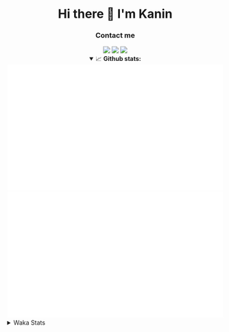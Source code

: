 <div align="center">
 <h1>Hi there 👋 I'm Kanin</h1>
 <h3>Contact me</h3>
 <a href="mailto:im@kanin.dev"><img src="https://img.shields.io/badge/gmail-%23D14836.svg?&style=for-the-badge&logo=gmail&logoColor=white"/></a>
 <a href="https://twitter.com/KaninDev"><img src="https://img.shields.io/badge/twitter-%231DA1F2.svg?&style=for-the-badge&logo=twitter&logoColor=white"/></a>
 <a href="https://www.linkedin.com/in/KaninDev"><img src="https://img.shields.io/badge/linkedin-%230077B5.svg?&style=for-the-badge&logo=linkedin&logoColor=white"/></a>
<details open>
  <summary>📈 <b>Github stats:</b></summary>
  <img src="https://github.com/Kanin/Kanin/blob/master/scripts/GitHubStats/generated/overview.svg"/>
  <img src="https://github.com/Kanin/Kanin/blob/master/scripts/GitHubStats/generated/languages.svg"/>
</details>
</div>

<details>
 <summary>Waka Stats</summary>

<!--START_SECTION:waka-->
![Profile Views](http://img.shields.io/badge/Profile%20Views-1-blue)

![Lines of code](https://img.shields.io/badge/From%20Hello%20World%20I%27ve%20Written-30081%20lines%20of%20code-blue)

**🐱 My GitHub Data** 

> 🏆 436 Contributions in the Year 2021
 > 
> 📦 64.5 kB Used in GitHub's Storage 
 > 
> 🚫 Not Opted to Hire
 > 
> 📜 13 Public Repositories 
 > 
> 🔑 8 Private Repositories  
 > 
**I'm an Early 🐤** 

```text
🌞 Morning    100 commits    ████░░░░░░░░░░░░░░░░░░░░░   16.16% 
🌆 Daytime    244 commits    █████████░░░░░░░░░░░░░░░░   39.42% 
🌃 Evening    137 commits    █████░░░░░░░░░░░░░░░░░░░░   22.13% 
🌙 Night      138 commits    █████░░░░░░░░░░░░░░░░░░░░   22.29%

```
📅 **I'm Most Productive on Monday** 

```text
Monday       121 commits    █████░░░░░░░░░░░░░░░░░░░░   19.55% 
Tuesday      104 commits    ████░░░░░░░░░░░░░░░░░░░░░   16.8% 
Wednesday    99 commits     ████░░░░░░░░░░░░░░░░░░░░░   15.99% 
Thursday     64 commits     ██░░░░░░░░░░░░░░░░░░░░░░░   10.34% 
Friday       68 commits     ██░░░░░░░░░░░░░░░░░░░░░░░   10.99% 
Saturday     64 commits     ██░░░░░░░░░░░░░░░░░░░░░░░   10.34% 
Sunday       99 commits     ████░░░░░░░░░░░░░░░░░░░░░   15.99%

```


📊 **This Week I Spent My Time On** 

```text
⌚︎ Time Zone: America/New_York

💬 Programming Languages: 
Python                   4 hrs 53 mins       ████████████████████████░   95.88% 
YAML                     5 mins              ░░░░░░░░░░░░░░░░░░░░░░░░░   1.75% 
Git Config               5 mins              ░░░░░░░░░░░░░░░░░░░░░░░░░   1.74% 
virtualenv               1 min               ░░░░░░░░░░░░░░░░░░░░░░░░░   0.59% 
JSON                     0 secs              ░░░░░░░░░░░░░░░░░░░░░░░░░   0.03%

🔥 Editors: 
PyCharm                  5 hrs 6 mins        █████████████████████████   100.0%

🐱‍💻 Projects: 
BotToWendys              4 hrs 51 mins       ███████████████████████░░   95.33% 
TomsBot                  8 mins              ░░░░░░░░░░░░░░░░░░░░░░░░░   2.86% 
Unknown Project          5 mins              ░░░░░░░░░░░░░░░░░░░░░░░░░   1.81%

💻 Operating System: 
Linux                    5 hrs 6 mins        █████████████████████████   100.0%

```

**I Mostly Code in Python** 

```text
Python                   22 repos            ███████████████████░░░░░░   75.86% 
JavaScript               3 repos             ██░░░░░░░░░░░░░░░░░░░░░░░   10.34% 
Java                     2 repos             █░░░░░░░░░░░░░░░░░░░░░░░░   6.9% 
Kotlin                   1 repo              ░░░░░░░░░░░░░░░░░░░░░░░░░   3.45% 
HTML                     1 repo              ░░░░░░░░░░░░░░░░░░░░░░░░░   3.45%

```


**Timeline**

![Chart not found](https://raw.githubusercontent.com/Kanin/Kanin/master/charts/bar_graph.png) 


 Last Updated on 08/10/2021
<!--END_SECTION:waka-->
</details>
